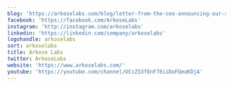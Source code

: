 ```yaml
---
blog: 'https://arkoselabs.com/blog/letter-from-the-ceo-announcing-our-series-c-funding-round'
facebook: 'https://facebook.com/ArkoseLabs'
instagram: 'http://instagram.com/arkoselabs'
linkedin: 'https://linkedin.com/company/arkoselabs'
logohandle: arkoselabs
sort: arkoselabs
title: Arkose Labs
twitter: ArkoseLabs
website: 'https://www.arkoselabs.com/'
youtube: 'https://youtube.com/channel/UCcZS3fEnF78iiDoFQeaKDjA'
---
```

